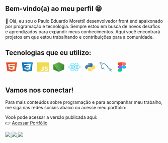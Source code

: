 ## Bem-vindo(a) ao meu perfil 😁

👋 Olá, eu sou o Paulo Eduardo Moretti! desenvolvedor front end apaixonado por programação e tecnologia. Sempre estou em busca de novos desafios e aprendizados para expandir meus conhecimentos. Aqui você encontrará projetos em que estou trabalhando e contribuições para a comunidade.

## Tecnologias que eu utilizo:
<div style="display: flex; flex-wrap: wrap; gap: 10px;"> 
  <img align="center" alt="HTML" height="30" width="40" src="https://raw.githubusercontent.com/devicons/devicon/master/icons/html5/html5-original.svg"> 
  <img align="center" alt="CSS" height="30" width="40" src="https://raw.githubusercontent.com/devicons/devicon/master/icons/css3/css3-original.svg"> 
  <img align="center" alt="JavaScript" height="30" width="40" src="https://raw.githubusercontent.com/devicons/devicon/master/icons/javascript/javascript-plain.svg"> 
  <img align="center" alt="Node.js" height="30" width="40" src="https://raw.githubusercontent.com/devicons/devicon/master/icons/nodejs/nodejs-original.svg"> 
  <img align="center" alt="React" height="30" width="40" src="https://raw.githubusercontent.com/devicons/devicon/master/icons/react/react-original.svg">  
  <img align="center" alt="Python" height="30" width="40" src="https://raw.githubusercontent.com/devicons/devicon/master/icons/python/python-original.svg"> 
  <img align="center" alt="MySQL" height="30" width="40" src="https://raw.githubusercontent.com/devicons/devicon/master/icons/mysql/mysql-original.svg"> 
  <img align="center" alt="Figma" height="30" width="40" src="https://raw.githubusercontent.com/devicons/devicon/master/icons/figma/figma-original.svg"> 
</div>
<br>

## Vamos nos conectar!
Para mais conteúdos sobre programação e para acompanhar meu trabalho, me siga nas redes sociais abaixo ou acesse meu portfolio:

Você pode acessar a versão publicada aqui:  
👉 [Acessar Portfólio](https://paulo-moretti.github.io/portfolio/)

<div> 
  <a href="https://www.instagram.com/paulo_eduardo_moretti/profilecard/?igsh=MTYzcHgzNWl4cGdybQ==" target="_blank">
    <img src="https://img.shields.io/badge/-Instagram-%23E4405F?style=for-the-badge&logo=instagram&logoColor=white" target="_blank">
  </a> 
  <a href="mailto:pauloeduardo.sm20@gmail.com" target="_blank">
    <img src="https://img.shields.io/badge/-Gmail-%23333?style=for-the-badge&logo=gmail&logoColor=white" target="_blank">
  </a> 
  <a href="http://linkedin.com/in/paulo-eduardo-moretti-a9845924b" target="_blank">
    <img src="https://img.shields.io/badge/-LinkedIn-%230077B5?style=for-the-badge&logo=linkedin&logoColor=white" target="_blank">
  </a> 
  
</div>
<br>
